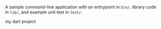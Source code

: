 A sample command-line application with an entrypoint in `bin/`, library code
in `lib/`, and example unit test in `test/`.

my dart project
































